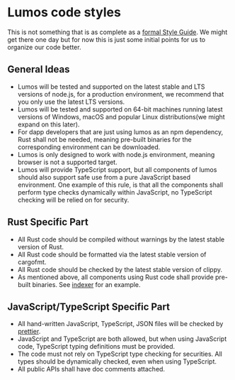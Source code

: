 # Lumos code styles

This is not something that is as complete as a [formal Style Guide](https://google.github.io/styleguide/jsguide.html). We might get there one day but for now this is just some initial points for us to organize our code better.

## General Ideas

- Lumos will be tested and supported on the latest stable and LTS versions of node.js, for a production environment, we recommend that you only use the latest LTS versions.
- Lumos will be tested and supported on 64-bit machines running latest versions of Windows, macOS and popular Linux distributions(we might expand on this later).
- For dapp developers that are just using lumos as an npm dependency, Rust shall not be needed, meaning pre-built binaries for the corresponding environment can be downloaded.
- Lumos is only designed to work with node.js environment, meaning browser is not a supported target.
- Lumos will provide TypeScript support, but all components of lumos should also support safe use from a pure JavaScript based environment. One example of this rule, is that all the components shall perform type checks dynamically within JavaScript, no TypeScript checking will be relied on for security.

## Rust Specific Part

- All Rust code should be compiled without warnings by the latest stable version of Rust.
- All Rust code should be formatted via the latest stable version of cargofmt.
- All Rust code should be checked by the latest stable version of clippy.
- As mentioned above, all components using Rust code shall provide pre-built binaries. See [indexer](https://github.com/ximingwang/lumos/tree/master/packages/indexer) for an example.

## JavaScript/TypeScript Specific Part

- All hand-written JavaScript, TypeScript, JSON files will be checked by [prettier](https://prettier.io/).
- JavaScript and TypeScript are both allowed, but when using JavaScript code, TypeScript typing definitions must be provided.
- The code must not rely on TypeScript type checking for securities. All types should be dynamically checked, even when using TypeScript.
- All public APIs shall have doc comments attached.
